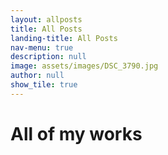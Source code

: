 ```yaml
---
layout: allposts
title: All Posts
landing-title: All Posts
nav-menu: true
description: null
image: assets/images/DSC_3790.jpg
author: null
show_tile: true
---
```


<h1>All of my works</h1>
